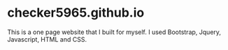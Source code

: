 # checker5965.github.io

This is a one page website that I built for myself. 
I used Bootstrap, Jquery, Javascript, HTML and CSS.
